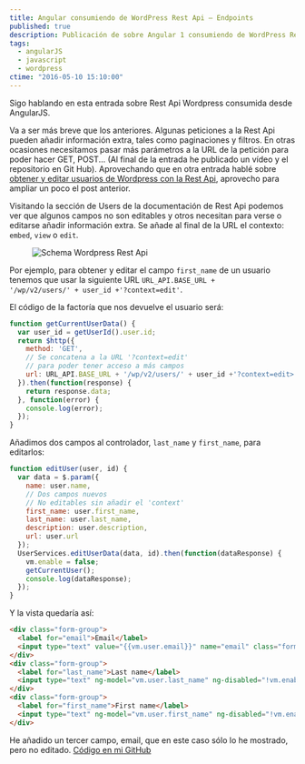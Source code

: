 ```yaml
---
title: Angular consumiendo de WordPress Rest Api – Endpoints
published: true
description: Publicación de sobre Angular 1 consumiendo de WordPress Rest Api – Endpoints
tags:
  - angularJS
  - javascript
  - wordpress
ctime: "2016-05-10 15:10:00"
---
```


Sigo hablando en esta entrada sobre Rest Api Wordpress consumida desde AngularJS.

Va a ser más breve que los anteriores. Algunas peticiones a la Rest Api pueden añadir información extra, tales como paginaciones y filtros. En otras ocasiones necesitamos pasar más parámetros a la URL de la petición para poder hacer GET, POST... (Al final de la entrada he publicado un vídeo y el repositorio en Git Hub). Aprovechando que en otra entrada hablé sobre <a href="angular-consumiendo-wordpress-rest-api-trabajando-usuarios/">obtener y editar usuarios de Wordpress con la Rest Api</a>, aprovecho para ampliar un poco el post anterior.

Visitando la sección de Users de la documentación de Rest Api podemos ver que algunos campos no son editables y otros necesitan para verse o editarse añadir información extra. Se añade al final de la URL el contexto: <code>embed</code>, <code>view</code> o <code>edit</code>.

<figure>
  <img alt="Schema Wordpress Rest Api" loading="lazy" src="/images/blog/angular-consumiendo-wordpress-rest-api-endpoints/schema-rest-api.jpg">
</figure>

Por ejemplo, para obtener y editar el campo <code>first_name</code> de un usuario tenemos que usar la siguiente URL <code>URL_API.BASE_URL + '/wp/v2/users/' + user_id +'?context=edit'</code>.

El código de la factoría que nos devuelve el usuario será:

```javascript
function getCurrentUserData() {
  var user_id = getUserId().user.id;
  return $http({
    method: 'GET',
    // Se concatena a la URL '?context=edit'
    // para poder tener acceso a más campos
    url: URL_API.BASE_URL + '/wp/v2/users/' + user_id +'?context=edit>',
  }).then(function(response) {
    return response.data;
  }, function(error) {
    console.log(error);
  });
}
```

Añadimos dos campos al controlador, <code>last_name</code> y <code>first_name</code>, para editarlos:

```javascript
function editUser(user, id) {
  var data = $.param({
    name: user.name,
    // Dos campos nuevos
    // No editables sin añadir el 'context'
    first_name: user.first_name,
    last_name: user.last_name,
    description: user.description,
    url: user.url
  });
  UserServices.editUserData(data, id).then(function(dataResponse) {
    vm.enable = false;
    getCurrentUser();
    console.log(dataResponse);
  });
}
```

Y la vista quedaría así:

```html
<div class="form-group">
  <label for="email">Email</label>
  <input type="text" value="{{vm.user.email}}" name="email" class="form-control" disabled>
</div>
<div class="form-group">
  <label for="last_name">Last name</label>
  <input type="text" ng-model="vm.user.last_name" ng-disabled="!vm.enable" value="{{vm.user.last_name}}" name="last_name" class="form-control">
</div>
<div class="form-group">
  <label for="first_name">First name</label>
  <input type="text" ng-model="vm.user.first_name" ng-disabled="!vm.enable" value="{{vm.user.first_name}}" name="first_name" class="form-control">
</div>
```


He añadido un tercer campo, email, que en este caso sólo lo he mostrado, pero no editado. <a href="https://github.com/ivanalbizu/angular_wordpress_rest_api" target="_blank" rel="noopener">Código en mi GitHub</a>